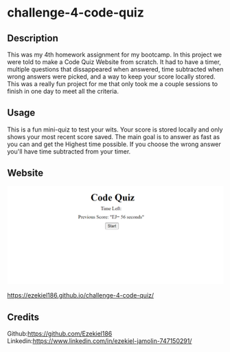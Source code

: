 # challenge-4-code-quiz

## Description

This was my 4th homework assignment for my bootcamp. In this project we were told to make a Code Quiz Website from scratch. It had to have a timer, multiple questions that dissappeared when answered, time subtracted when wrong answers were picked, and a way to keep your score locally stored. This was a really fun project for me that only took me a couple sessions to finish in one day to meet all the criteria.

## Usage

This is a fun mini-quiz to test your wits. Your score is stored locally and only shows your most recent score saved. The main goal is to answer as fast as you can and get the Highest time possible. If you choose the wrong answer you'll have time subtracted from your timer.

## Website

![Photo of Code Quiz Website](assets/website.png)

https://ezekiel186.github.io/challenge-4-code-quiz/

## Credits

Github:https://github.com/Ezekiel186 Linkedin:https://www.linkedin.com/in/ezekiel-jamolin-747150291/